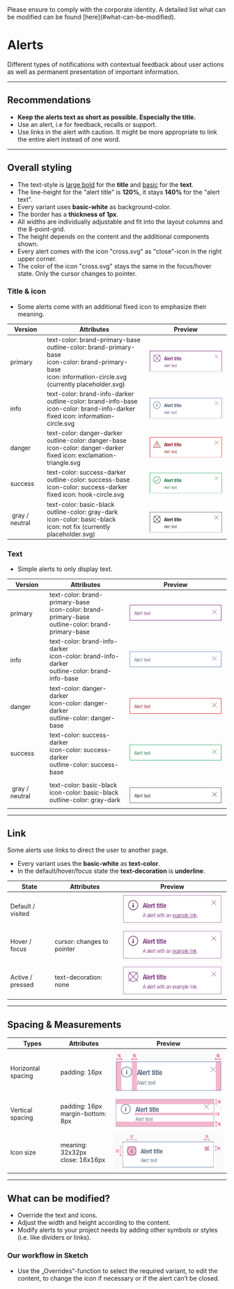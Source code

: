 <AlertInfo alertHeadline="Modifiable">
Please ensure to comply with the corporate identity. A detailed list what can be modified can be found [here](#what-can-be-modified).
</AlertInfo>

# Alerts

Different types of notifications with contextual feedback about user actions as well as permanent presentation of important information.

---

## Recommendations

- **Keep the alerts text as short as possible. Especially the title.**
- Use an alert, i.e for feedback, recalls or support.
- Use links in the alert with caution. It might be more appropriate to link the entire alert instead of one word.

---

## Overall styling

- The text-style is [large bold](../../General/Typography/Typography.md#large-bold) for the **title** and [basic](../../General/Typography/Typography.md#basic) for the **text**.
- The line-height for the "alert title" is **120%**, it stays **140%** for the "alert text".
- Every variant uses **basic-white** as background-color.
- The border has a **thickness of 1px**.
- All widths are individually adjustable and fit into the layout columns and the 8-point-grid.
- The height depends on the content and the additional components shown.
- Every alert comes with the icon "cross.svg" as "close"-icon in the right upper corner.
- The color of the icon "cross.svg" stays the same in the focus/hover state. Only the cursor changes to pointer.

### Title & icon

- Some alerts come with an additional fixed icon to emphasize their meaning.

| Version | Attributes | Preview |
|---|---|---|
| primary | text-color: brand-primary-base<br>outline-color: brand-primary-base<br>icon-color: brand-primary-base<br>icon: information-circle.svg (currently placeholder.svg) | ![primary](assets/with-title/primary@1x.png) |
| info | text-color: brand-info-darker<br>outline-color: brand-info-base<br>icon-color: brand-info-darker<br>fixed icon: information-circle.svg | ![info](assets/with-title/info@1x.png) |
| danger | text-color: danger-darker<br>outline-color: danger-base<br>icon-color: danger-darker<br>fixed icon: exclamation-triangle.svg | ![danger](assets/with-title/danger@1x.png) |
| success | text-color: success-darker<br>outline-color: success-base<br>icon-color: success-darker<br>fixed icon: hook-circle.svg | ![success](assets/with-title/success@1x.png) |
| gray / neutral | text-color: basic-black<br>outline-color: gray-dark<br>icon-color: basic-black<br>icon: not fix (currently placeholder.svg) | ![gray-neutral](assets/with-title/gray-neutral@1x.png) |

### Text

- Simple alerts to only display text.

| Version | Attributes | Preview |
|---|---|---|
| primary | text-color: brand-primary-base<br>icon-color: brand-primary-base<br>outline-color: brand-primary-base | ![primary](assets/text/primary@1x.png) |
| info | text-color: brand-info-darker<br>icon-color: brand-info-darker<br>outline-color: brand-info-base | ![info](assets/text/info@1x.png) |
| danger | text-color: danger-darker<br>icon-color: danger-darker<br>outline-color: danger-base | ![danger](assets/text/danger@1x.png) |
| success | text-color: success-darker<br>icon-color: success-darker<br>outline-color: success-base | ![success](assets/text/success@1x.png) |
| gray / neutral | text-color: basic-black<br>icon-color: basic-black<br>outline-color: gray-dark | ![gray-neutral](assets/text/gray-neutral@1x.png) |

---

## Link

Some alerts use links to direct the user to another page.

- Every variant uses the **basic-white** as **text-color**.
- In the default/hover/focus state the **text-decoration** is **underline**.

| State | Attributes | Preview |
|---|---|---|
| Default / visited |  | ![alert link default](assets/link/default-hover/primary@1x.png) |
| Hover / focus | cursor: changes to pointer  | ![alert link hover](assets/link/default-hover/primary@1x.png) |
| Active / pressed | text-decoration: none | ![alert link active](assets/link/active-pressed/primary@1x.png) |

---

## Spacing & Measurements

| Types | Attributes | Preview |
|---|---|---|
| Horizontal spacing | padding: 16px | ![Horizontal spacing](assets/measurements/horizontal-spacing@1x.png) |
| Vertical spacing | padding: 16px<br>margin-bottom: 8px | ![Vertical spacing](assets/measurements/vertical-spacing@1x.png) |
| Icon size | meaning: 32x32px<br>close: 16x16px | ![Icon size](assets/measurements/icon-size@1x.png) |

---

## What can be modified?

- Override the text and icons.
- Adjust the width and height according to the content.
- Modify alerts to your project needs by adding other symbols or styles (i.e. like dividers or links).

### Our workflow in Sketch

- Use the „Overrides“-function to select the required variant, to edit the content, to change the icon if necessary or if the alert can’t be closed.
